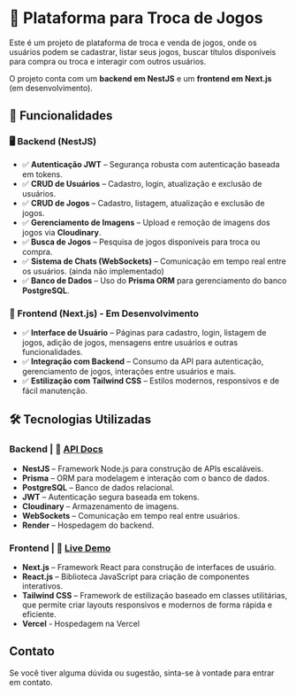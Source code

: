 # 📌 Plataforma para Troca de Jogos  

Este é um projeto de plataforma de troca e venda de jogos, onde os usuários podem se cadastrar, listar seus jogos, buscar títulos disponíveis para compra ou troca e interagir com outros usuários.  

O projeto conta com um **backend em NestJS** e um **frontend em Next.js** (em desenvolvimento).  

## 🚀 Funcionalidades  

### 🖥 Backend (NestJS)  

- ✅ **Autenticação JWT** – Segurança robusta com autenticação baseada em tokens.  
- ✅ **CRUD de Usuários** – Cadastro, login, atualização e exclusão de usuários.  
- ✅ **CRUD de Jogos** – Cadastro, listagem, atualização e exclusão de jogos.  
- ✅ **Gerenciamento de Imagens** – Upload e remoção de imagens dos jogos via **Cloudinary**.  
- ✅ **Busca de Jogos** – Pesquisa de jogos disponíveis para troca ou compra.  
- ✅ **Sistema de Chats (WebSockets)** – Comunicação em tempo real entre os usuários. (ainda não implementado)  
- ✅ **Banco de Dados** – Uso do **Prisma ORM** para gerenciamento do banco **PostgreSQL**.  

### 🎨 Frontend (Next.js) - Em Desenvolvimento  

- ✅ **Interface de Usuário** – Páginas para cadastro, login, listagem de jogos, adição de jogos, mensagens entre usuários e outras funcionalidades.  
- ✅ **Integração com Backend** – Consumo da API para autenticação, gerenciamento de jogos, interações entre usuários e mais.  
- ✅ **Estilização com Tailwind CSS** – Estilos modernos, responsivos e de fácil manutenção.

## 🛠 Tecnologias Utilizadas  

### Backend | 🔗 [API Docs](https://gamestrade.onrender.com/api#/)  

- **NestJS** – Framework Node.js para construção de APIs escaláveis.  
- **Prisma** – ORM para modelagem e interação com o banco de dados.  
- **PostgreSQL** – Banco de dados relacional.  
- **JWT** – Autenticação segura baseada em tokens.  
- **Cloudinary** – Armazenamento de imagens.  
- **WebSockets** – Comunicação em tempo real entre usuários.  
- **Render** – Hospedagem do backend.  

### Frontend | 🔗 [Live Demo](https://gamestrade.vercel.app/)  

- **Next.js** – Framework React para construção de interfaces de usuário.  
- **React.js** – Biblioteca JavaScript para criação de componentes interativos.  
- **Tailwind CSS** – Framework de estilização baseado em classes utilitárias, que permite criar layouts responsivos e modernos de forma rápida e eficiente.
- **Vercel** - Hospedagem na Vercel  

## Contato

Se você tiver alguma dúvida ou sugestão, sinta-se à vontade para entrar em contato.
